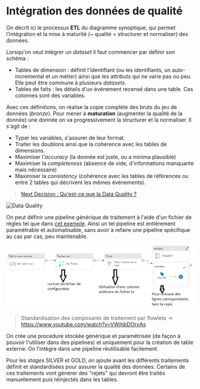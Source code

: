 # Intégration des données de qualité

On décrit ici le processus __ETL__ du diagramme synoptique, qui permet l'intégration et la mise à maturité (~ qualité = structurer et normaliser) des données. 

Lorsqu'on veut intégrer un _dataset_ il faut commencer par définir son schéma :
- Tables de dimension : définit l'identifiant (ou les identifiants, un auto-incremental et un métier) ainsi que les attributs qui ne varie pas ou peu. Elle peut être commune à plusieurs _datasets_.
- Tables de faits : les détails d'un événement recensé dans une table. Ces colonnes sont des variables.

Avec ces définitions, on réalise la copie complète des bruts du jeu de données (_bronze_). 
Pour mener à __maturation__ (augmenter la qualité de la donnée) une donnée on va progressivement la structurer et la normaliser. Il s'agit de :
- Typer les variables, s'assurer de leur format.
- Traiter les doublons ainsi que la cohérence avec les tables de dimensions.
- Maximiser l'_accuracy_ (la donnée est juste, ou a minima plausible)
- Maximiser la _completeness_ (absence de vide, d'informations manquante mais nécessaire)
- Maximiser la _consistency_ (cohérence avec les tables de références ou entre 2 tables qui décrivent les mêmes événements).

> [Next Decision : Qu'est-ce que la Data Quality ?](https://www.next-decision.fr/wiki/qu-est-ce-que-la-data-quality)
<IMG  src="https://www.next-decision.fr/images/wiki/data-quality-01.jpg"  alt="Data Quality"/>

On peut définir une pipeline générique de traitement à l'aide d'un fichier de règles tel que dans [cet exemple](https://www.youtube.com/watch?v=q7W6J-DUuJY). Ainsi un tel pipeline est entièrement paramétrable et automatisable, sans avoir à refaire une pipeline spécifique au cas par cas, peu maintenable.

![image.png](../.attachments/image-7f41cf5e-1c0f-4b9b-a351-6d45be983098.png)

> Standardisation des composants de traitement par flowlets -> https://www.youtube.com/watch?v=VWjhbDOrxAs

On crée une procedure stockée générique et paramétrisée (de façon à pouvoir l'utiliser dans des pipelines) et uniquement pour la création de table externe. On l'intègre dans une pipeline réutilisable facilement. 

Pour les _stages_ SILVER et GOLD, on ajoute avant les différents traitements définit et standardisées pour assurer la qualité des données. Certains de ces traitements vont générer des "rejets" qui devront être traités manuellement puis réinjectés dans les tables.

